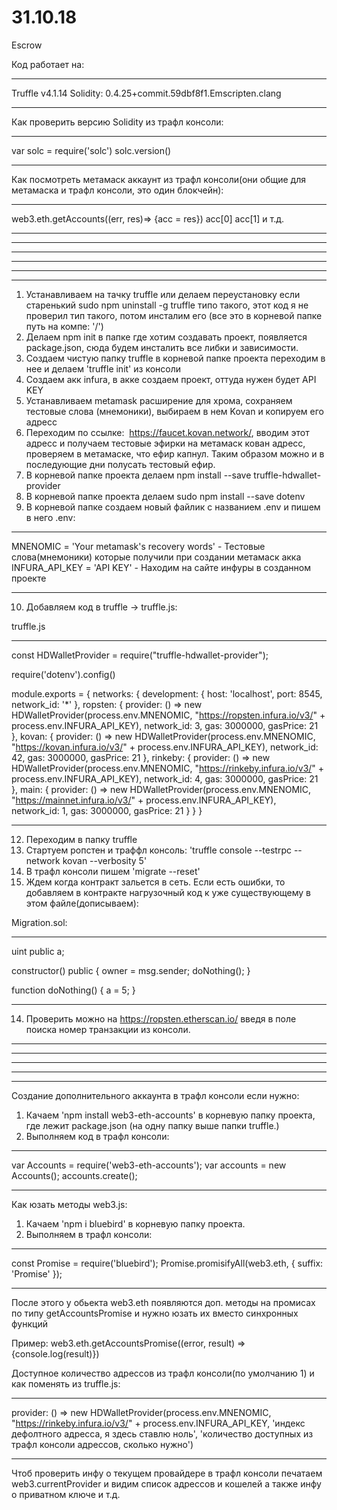 # 31.10.18
Escrow

Код работает на:
- - - - - - -
Truffle v4.1.14
Solidity: 0.4.25+commit.59dbf8f1.Emscripten.clang
- - - - - - -

Как проверить версию Solidity из трафл консоли:
- - - - - - - - - - -
var solc = require('solc')
solc.version()
- - - - - - - - - - -

Как посмотреть метамаск аккаунт из трафл консоли(они общие для метамаска и трафл консоли, это один блокчейн):
- - - - - - - - - - -
web3.eth.getAccounts((err, res)=> {acc = res})
acc[0]
acc[1]
и т.д.
- - - - - - - - - - -

- - - - - - - - - - - - - - - - - - - - - - - - - - - - - - - - - - - - - - - - - - - - - -
- - - - - - - - - - - - - - - - - - - - - - - - - - - - - - - - - - - - - - - - - - - - - -
- - - - - - - - - - - - - - - - - - - - - - - - - - - - - - - - - - - - - - - - - - - - - -
- - - - - - - - - - - - - - - - - - - - - - - - - - - - - - - - - - - - - - - - - - - - - -
- - - - - - - - - - - - - - - - - - - - - - - - - - - - - - - - - - - - - - - - - - - - - -

1. Устанавливаем на тачку truffle или делаем переустановку если старенький
    sudo npm uninstall -g truffle типо такого, этот код я не проверил
 тип такого, потом инсталим его (все это в корневой папке путь на компе: '/')
2. Делаем npm init в папке где хотим создавать проект, появляется package.json, сюда будем инсталить все либки и зависимости.
3. Создаем чистую папку truffle в корневой папке проекта переходим в нее и делаем 'truffle init' из консоли
4. Cоздаем акк infura, в акке создаем проект, оттуда нужен будет API KEY
5. Устанавливаем metamask расширение для хрома, сохраняем тестовые слова (мнемоники), выбираем в нем Kovan и копируем его адресс
6. Переходим по ссылке:  https://faucet.kovan.network/, вводим этот адресс и получаем тестовые эфирки на метамаск кован адресс, проверяем в метамаске, что ефир капнул. Таким образом можно и в последующие дни полусать тестовый ефир.
7. В корневой папке проекта делаем npm install --save truffle-hdwallet-provider
8. В корневой папке проекта делаем sudo npm install --save dotenv
9. В корневой папке создаем новый файлик с названием .env и пишем в него
.env:
- - - - - - - - - -
MNENOMIC = 'Your metamask's recovery words' - Тестовые слова(мнемоники) которые получили при создании метамаск акка
INFURA_API_KEY = 'API KEY' - Находим на сайте инфуры в созданном проекте
- - - - - - - - - -
10. Добавляем код в truffle -> truffle.js:

truffle.js
- - - - - - - - - - - -

const HDWalletProvider = require("truffle-hdwallet-provider");

require('dotenv').config()

module.exports = {
  networks: {
    development: {
      host: 'localhost',
      port: 8545,
      network_id: '*'
    },
    ropsten: {
      provider: () => new HDWalletProvider(process.env.MNENOMIC, "https://ropsten.infura.io/v3/" + process.env.INFURA_API_KEY),
      network_id: 3,
      gas: 3000000,
      gasPrice: 21
    },
    kovan: {
      provider: () => new HDWalletProvider(process.env.MNENOMIC, "https://kovan.infura.io/v3/" + process.env.INFURA_API_KEY),
      network_id: 42,
      gas: 3000000,
      gasPrice: 21
    },
    rinkeby: {
      provider: () => new HDWalletProvider(process.env.MNENOMIC, "https://rinkeby.infura.io/v3/" + process.env.INFURA_API_KEY),
      network_id: 4,
      gas: 3000000,
      gasPrice: 21
    },
    main: {
      provider: () => new HDWalletProvider(process.env.MNENOMIC, "https://mainnet.infura.io/v3/" + process.env.INFURA_API_KEY),
      network_id: 1,
      gas: 3000000,
      gasPrice: 21
    }
  }
}

- - - - - - - - - - - -

12. Переходим в папку truffle
11. Cтартуем ропстен и траффл консоль: 'truffle console --testrpc --network kovan --verbosity 5'
12. В трафл консоли пишем 'migrate --reset'
13. Ждем когда контракт зальется в сеть. Если есть ошибки, то добавляем в контракте нагрузочный код к уже существующему в этом файле(дописываем):

Migration.sol:
- - - - - - - - - - -
uint public a;

constructor() public {
  owner = msg.sender;
  doNothing();
}

function doNothing() {
  a = 5;
}
- - - - - - -

14. Проверить можно на https://ropsten.etherscan.io/ введя в поле поиска номер транзакции из консоли.

- - - - - - - - - - - - - - - - - - - - - - - - - - - - - - - - - - - - - - - - - - - - - -
- - - - - - - - - - - - - - - - - - - - - - - - - - - - - - - - - - - - - - - - - - - - - -
- - - - - - - - - - - - - - - - - - - - - - - - - - - - - - - - - - - - - - - - - - - - - -
- - - - - - - - - - - - - - - - - - - - - - - - - - - - - - - - - - - - - - - - - - - - - -
- - - - - - - - - - - - - - - - - - - - - - - - - - - - - - - - - - - - - - - - - - - - - -

Создание дополнительного аккаунта в трафл консоли если нужно:
1. Качаем 'npm install web3-eth-accounts' в корневую папку проекта, где лежит package.json (на одну папку выше папки truffle.)
2. Выполняем код в трафл консоли:
- - - - - - - - - - - - - - - - - -
var Accounts = require('web3-eth-accounts');
var accounts = new Accounts();
accounts.create();
- - - - - - - - - - - - - - - - - -

Как юзать методы web3.js:

1. Качаем 'npm i bluebird' в корневую папку проекта.
2. Выполняем в трафл консоли:
- - - - - - - - - - - - - - - -
const Promise = require('bluebird');
Promise.promisifyAll(web3.eth, { suffix: 'Promise' });
- - - - - - - - - - - - - - - -   

После этого у обьекта web3.eth появляются доп. методы на промисах по типу getAccountsPromise и нужно юзать их вместо
синхронных функций

Пример:
web3.eth.getAccountsPromise((error, result) =>{console.log(result)})

Доступное количество адрессов из трафл консоли(по умолчанию 1) и как поменять из truffle.js:
- - - - - - - - - - - -
provider: () => new HDWalletProvider(process.env.MNENOMIC, "https://rinkeby.infura.io/v3/" + process.env.INFURA_API_KEY, 'индекс дефолтного адресса, я здесь ставлю ноль', 'количество доступных из трафл консоли адрессов, сколько нужно')
- - - - - - - - - - - -
Чтоб проверить инфу о текущем провайдере в трафл консоли печатаем  web3.currentProvider и видим список адрессов и кошелей а также инфу о приватном ключе и т.д.
